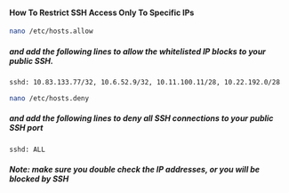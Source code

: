 #### How To Restrict SSH Access Only To Specific IPs

```sh
nano /etc/hosts.allow
```
##### and add the following lines to allow the whitelisted IP blocks to your public SSH.
```sh
sshd: 10.83.133.77/32, 10.6.52.9/32, 10.11.100.11/28, 10.22.192.0/28
```
```sh
nano /etc/hosts.deny
```

##### and add the following lines to deny all SSH connections to your public SSH port

```sh
sshd: ALL
```

##### Note: make sure you double check the IP addresses, or you will be blocked by SSH
